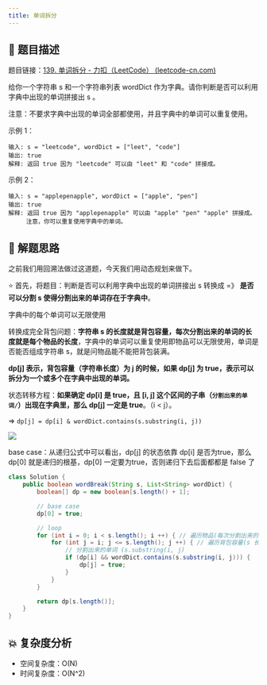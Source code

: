 ```yaml
---
title: 单词拆分
---
```


## 📃 题目描述

题目链接：[139. 单词拆分 - 力扣（LeetCode） (leetcode-cn.com)](https://leetcode-cn.com/problems/word-break/)

给你一个字符串 s 和一个字符串列表 wordDict 作为字典。请你判断是否可以利用字典中出现的单词拼接出 s 。

注意：不要求字典中出现的单词全部都使用，并且字典中的单词可以重复使用。

示例 1：

```
输入: s = "leetcode", wordDict = ["leet", "code"]
输出: true
解释: 返回 true 因为 "leetcode" 可以由 "leet" 和 "code" 拼接成。
```

示例 2：

```
输入: s = "applepenapple", wordDict = ["apple", "pen"]
输出: true
解释: 返回 true 因为 "applepenapple" 可以由 "apple" "pen" "apple" 拼接成。
     注意，你可以重复使用字典中的单词。
```

## 🔔 解题思路

之前我们用回溯法做过这道题，今天我们用动态规划来做下。

⭐ 首先，将题目：判断是否可以利用字典中出现的单词拼接出 s 转换成 =》 **是否可以分割 s 使得分割出来的单词存在于字典中**。

字典中的每个单词可以无限使用

转换成完全背包问题：**字符串 s 的长度就是背包容量，每次分割出来的单词的长度就是每个物品的长度**，字典中的单词可以重复使用即物品可以无限使用，单词是否能否组成字符串 s，就是问物品能不能把背包装满。

**dp[j] 表示，背包容量（字符串长度）为 j 的时候，如果 dp[j] 为 true，表示可以拆分为一个或多个在字典中出现的单词。**

状态转移方程：**如果确定 dp[i] 是 true，且 [i, j] 这个区间的子串（`分割出来的单词/`）出现在字典里，那么 dp[j] 一定是 true**。（i < j）。

=> `dp[j] = dp[i] & wordDict.contains(s.substring(i, j))`

![](https://gitee.com/veal98/images/raw/master/img/20220208113438.png)

base case：从递归公式中可以看出，dp[j] 的状态依靠 dp[i] 是否为true，那么 dp[0] 就是递归的根基，dp[0] 一定要为true，否则递归下去后面都都是 false 了


```java
class Solution {
    public boolean wordBreak(String s, List<String> wordDict) {
        boolean[] dp = new boolean[s.length() + 1];

        // base case
        dp[0] = true;

        // loop
        for (int i = 0; i < s.length(); i ++) { // 遍历物品(每次分割出来的单词的长度)
            for (int j = i; j <= s.length(); j ++) { // 遍历背包容量(s 长度)
                // 分割出来的单词 (s.substring(i, j)
                if (dp[i] && wordDict.contains(s.substring(i, j))) {
                    dp[j] = true;
                }
            }
        }

        return dp[s.length()];
    }
}
```

## 💥 复杂度分析

- 空间复杂度：O(N)
- 时间复杂度：O(N^2)

